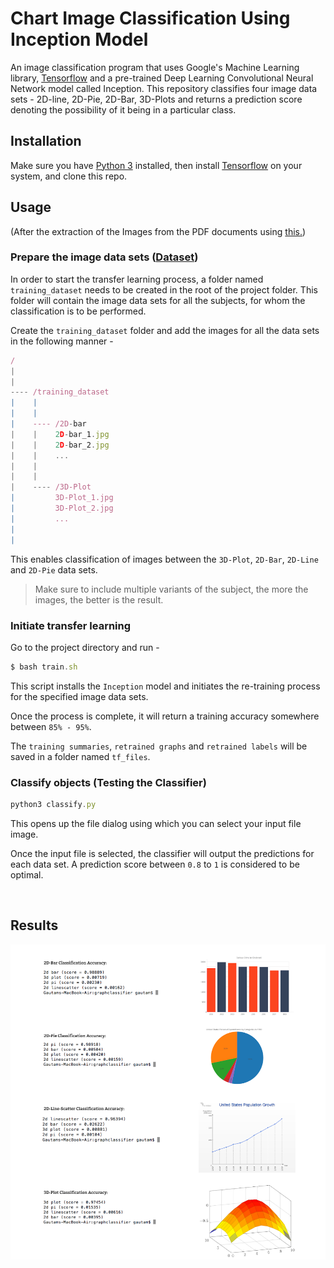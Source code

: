 # Chart Image Classification Using Inception Model
An image classification program that uses Google's Machine Learning library, [Tensorflow](https://www.tensorflow.org/) and a pre-trained Deep Learning Convolutional Neural Network model called Inception. This repository classifies four image data sets - 2D-line, 2D-Pie, 2D-Bar, 3D-Plots and returns a prediction score denoting the possibility of it being in a particular class.
<br/>
  
## Installation
Make sure you have [Python 3](https://www.python.org/downloads/) installed, then install [Tensorflow](https://www.tensorflow.org/install/) on your system, and clone this repo.
<br/>

## Usage 
(After the extraction of the Images from the PDF documents using [this.](https://github.com/arpitjainds/Extract-PDF-Images))

### Prepare the image data sets ([Dataset](https://drive.google.com/open?id=15c5L_29GytEf60fj1zgO2d3zJZIOVXpp))
In order to start the transfer learning process, a folder named ``training_dataset`` needs to be created in the root of the project folder. This folder will contain the image data sets for all the subjects, for whom the classification is to be performed.

Create the ``training_dataset`` folder and add the images for all the data sets in the following manner -

```javascript
/
|
|
---- /training_dataset
|    |
|    |
|    ---- /2D-bar
|    |    2D-bar_1.jpg
|    |    2D-bar_2.jpg
|    |    ...
|    |
|    |
|    ---- /3D-Plot
|         3D-Plot_1.jpg
|         3D-Plot_2.jpg
|         ...
|
|     
```
This enables classification of images between the ``3D-Plot``, ``2D-Bar``, ``2D-Line`` and ``2D-Pie`` data sets.

> Make sure to include multiple variants of the subject, the more the images, the better is the result.

### Initiate transfer learning
Go to the project directory and run -

```javascript
$ bash train.sh
```
This script installs the ``Inception`` model and initiates the re-training process for the specified image data sets.

Once the process is complete, it will return a training accuracy somewhere between ``85% - 95%``.

The ``training summaries``, ``retrained graphs`` and ``retrained labels`` will be saved in a folder named ``tf_files``.

### Classify objects (Testing the Classifier)

```javascript
python3 classify.py
```

This opens up the file dialog using which you can select your input file image.

Once the input file is selected, the classifier will output the predictions for each data set. A prediction score between ``0.8`` to ``1`` is considered to be optimal.

<br/>

## Results
![Classification test results](images/results.png)<br>

<br/>
